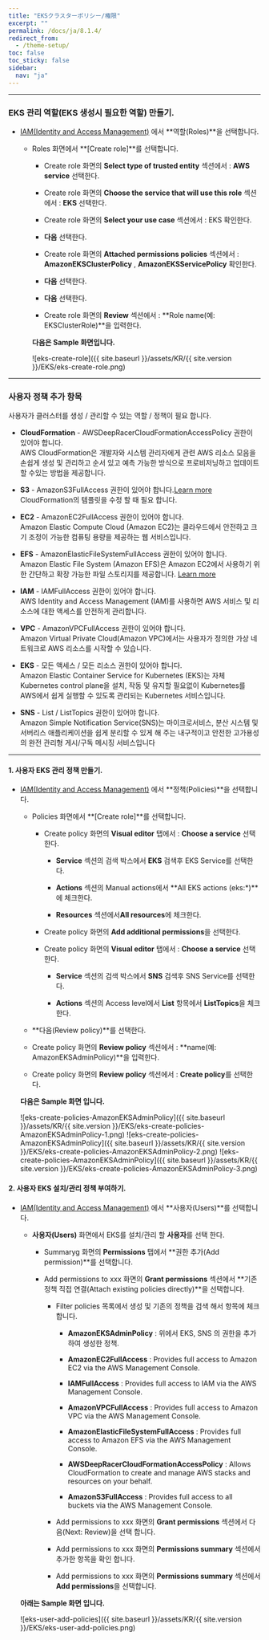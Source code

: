 ```yaml
---
title: "EKSクラスターポリシー/権限"
excerpt: ""
permalink: /docs/ja/8.1.4/
redirect_from:
  - /theme-setup/
toc: false
toc_sticky: false
sidebar:
  nav: "ja"
---
```


---

### EKS 관리 역할(EKS 생성시 필요한 역할) 만들기.

  * [IAM(Identity and Access Management)](https://console.aws.amazon.com/iam) 에서 **역할(Roles)**을 선택합니다. 

    * Roles 화면에서 **[Create role]**를 선택합니다.

      * Create role 화면의 **Select type of trusted entity** 섹션에서 : **AWS service** 선택한다.

      * Create role 화면의 **Choose the service that will use this role** 섹션에서 : **EKS** 선택한다.

      * Create role 화면의 **Select your use case** 섹션에서 : EKS 확인한다.

      * **다음** 선택한다.

      * Create role 화면의 **Attached permissions policies** 섹션에서 : **AmazonEKSClusterPolicy** , **AmazonEKSServicePolicy** 확인한다.

      * **다음** 선택한다.

      * **다음** 선택한다.

      * Create role 화면의 **Review** 섹션에서 : **Role name(예: EKSClusterRole)**을 입력한다.

      **다음은 Sample 화면입니다.**

      ![eks-create-role]({{ site.baseurl }}/assets/KR/{{ site.version }}/EKS/eks-create-role.png)

----

### 사용자 정책 추가 항목
사용자가 클러스터를 생성 / 관리할 수 있는 역할 / 정책이 필요 합니다.

  * **CloudFormation** - AWSDeepRacerCloudFormationAccessPolicy 권한이 있어야 합니다.  
  AWS CloudFormation은 개발자와 시스템 관리자에게 관련 AWS 리소스 모음을 손쉽게 생성 및 관리하고 순서 있고 예측 가능한 방식으로 프로비저닝하고 업데이트 할 수있는 방법을 제공합니다.

  * **S3** - AmazonS3FullAccess 권한이 있어야 합니다.[Learn more](https://docs.aws.amazon.com/ko_kr/AmazonS3/latest/dev/Welcome.html)  
  CloudFormation의 템플릿을 수정 할 때 필요 합니다. 

  * **EC2** -  AmazonEC2FullAccess 권한이 있어야 합니다.  
  Amazon Elastic Compute Cloud (Amazon EC2)는 클라우드에서 안전하고 크기 조정이 가능한 컴퓨팅 용량을 제공하는 웹 서비스입니다.

  * **EFS** - AmazonElasticFileSystemFullAccess 권한이 있어야 합니다.  
  Amazon Elastic File System (Amazon EFS)은 Amazon EC2에서 사용하기 위한 간단하고 확장 가능한 파일 스토리지를 제공합니다. [Learn more](https://docs.aws.amazon.com/ko_kr/efs/latest/ug/whatisefs.html)

  * **IAM** - IAMFullAccess 권한이 있어야 합니다.  
  AWS Identity and Access Management (IAM)를 사용하면 AWS 서비스 및 리소스에 대한 액세스를 안전하게 관리합니다.

  * **VPC** - AmazonVPCFullAccess 권한이 있어야 합니다.  
  Amazon Virtual Private Cloud(Amazon VPC)에서는 사용자가 정의한 가상 네트워크로 AWS 리소스를 시작할 수 있습니다.

  * **EKS** - 모든 액세스 / 모든 리소스 권한이 있어야 합니다.  
  Amazon Elastic Container Service for Kubernetes (EKS)는 자체 Kubernetes control plane을 설치, 작동 및 유지할 필요없이 Kubernetes를 AWS에서 쉽게 실행할 수 있도록 관리되는 Kubernetes 서비스입니다.

  * **SNS** - List / ListTopics 권한이 있어야 합니다.  
  Amazon Simple Notification Service(SNS)는 마이크로서비스, 분산 시스템 및 서버리스 애플리케이션을 쉽게 분리할 수 있게 해 주는 내구적이고 안전한 고가용성의 완전 관리형 게시/구독 메시징 서비스입니다

---

#### 1. 사용자 EKS 관리 정책 만들기.

  * [IAM(Identity and Access Management)](https://console.aws.amazon.com/iam) 에서 **정책(Policies)**을 선택합니다.

    * Policies 화면에서 **[Create role]**를 선택합니다.

      * Create policy 화면의 **Visual editor** 탭에서 : **Choose a service** 선택한다.

        * **Service** 섹션의 검색 박스에서 **EKS** 검색후 EKS Service를 선택한다.

        * **Actions** 섹션의 Manual actions에서 **All EKS actions (eks:*)**에 체크한다.

        * **Resources** 섹션에서**All resources**에 체크한다.

      * Create policy 화면의 **Add additional permissions**을 선택한다.

      * Create policy 화면의 **Visual editor** 탭에서 : **Choose a service** 선택한다.

        * **Service** 섹션의 검색 박스에서 **SNS** 검색후 SNS Service를 선택한다.

        * **Actions** 섹션의 Access level에서 **List** 항목에서 **ListTopics**을 체크한다.
    
    * **다음(Review policy)**를 선택한다.

    * Create policy 화면의 **Review policy** 섹션에서 : **name(예: AmazonEKSAdminPolicy)**을 입력한다.

    * Create policy 화면의 **Review policy** 섹션에서 : **Create policy**를 선택한다.

    **다음은 Sample 화면 입니다.**

    ![eks-create-policies-AmazonEKSAdminPolicy]({{ site.baseurl }}/assets/KR/{{ site.version }}/EKS/eks-create-policies-AmazonEKSAdminPolicy-1.png)
    ![eks-create-policies-AmazonEKSAdminPolicy]({{ site.baseurl }}/assets/KR/{{ site.version }}/EKS/eks-create-policies-AmazonEKSAdminPolicy-2.png)
    ![eks-create-policies-AmazonEKSAdminPolicy]({{ site.baseurl }}/assets/KR/{{ site.version }}/EKS/eks-create-policies-AmazonEKSAdminPolicy-3.png)

#### 2. 사용자 EKS 설치/관리 정책 부여하기.

* [IAM(Identity and Access Management)](https://console.aws.amazon.com/iam) 에서 **사용자(Users)**를 선택합니다.  

    * **사용자(Users)** 화면에서 EKS를 설치/관리 할 **사용자**를 선택 한다.

        * Summaryg 화면의 **Permissions** 탭에서 **권한 추가(Add permission)**를 선택합니다.

        * Add permissions to xxx 화면의 **Grant permissions** 섹션에서 **기존 정책 직접 연결(Attach existing policies directly)**을 선택합니다.

            * Filter policies 목록에서 생성 및 기존의 정책을 검색 해서 항목에 체크 합니다.

              * **AmazonEKSAdminPolicy** : 위에서 EKS, SNS 의 권한을 추가하여 생성한 정책.

              * **AmazonEC2FullAccess** : Provides full access to Amazon EC2 via the AWS Management Console.

              * **IAMFullAccess** : Provides full access to IAM via the AWS Management Console.

              * **AmazonVPCFullAccess** : Provides full access to Amazon VPC via the AWS Management Console.

              * **AmazonElasticFileSystemFullAccess** : Provides full access to Amazon EFS via the AWS Management Console.

              * **AWSDeepRacerCloudFormationAccessPolicy** : Allows CloudFormation to create and manage AWS stacks and resources on your behalf.

              * **AmazonS3FullAccess** : Provides full access to all buckets via the AWS Management Console.

          * Add permissions to xxx 화면의 **Grant permissions** 섹션에서 다음(Next: Review)을 선택 합니다.

          * Add permissions to xxx 화면의 **Permissions summary** 섹션에서 추가한 항목을 확인 합니다.

          * Add permissions to xxx 화면의 **Permissions summary** 섹션에서 **Add permissions**을 선택합니다.

    **아래는 Sample 화면 입니다.**

    ![eks-user-add-policies]({{ site.baseurl }}/assets/KR/{{ site.version }}/EKS/eks-user-add-policies.png)

